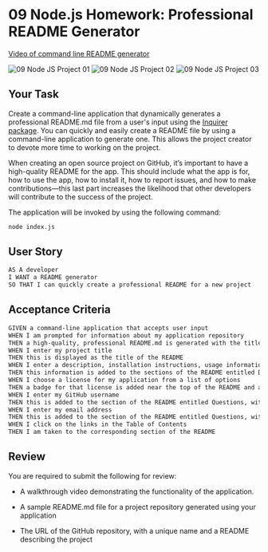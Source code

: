 # 09 Node.js Homework: Professional README Generator

[Video of command line README generator](https://drive.google.com/file/d/1GhHg2c5HfK4vgsdQem-Ma5whwCYmWbt0/view)

![09 Node JS Project 01](https://user-images.githubusercontent.com/23285473/123893824-1f7c6800-d92b-11eb-93f6-df4908ae0453.jpg)
![09 Node JS Project 02](https://user-images.githubusercontent.com/23285473/123893832-21dec200-d92b-11eb-98b7-ce93aab0f425.jpg)
![09 Node JS Project 03](https://user-images.githubusercontent.com/23285473/123893838-23a88580-d92b-11eb-8484-8373f3087cb3.jpg)


## Your Task

Create a command-line application that dynamically generates a professional README.md file from a user's input using the [Inquirer package](https://www.npmjs.com/package/inquirer). You can quickly and easily create a README file by using a command-line application to generate one. This allows the project creator to devote more time to working on the project.

When creating an open source project on GitHub, it’s important to have a high-quality README for the app. This should include what the app is for, how to use the app, how to install it, how to report issues, and how to make contributions&mdash;this last part increases the likelihood that other developers will contribute to the success of the project. 

The application will be invoked by using the following command:

```bash
node index.js
```


## User Story

```md
AS A developer
I WANT a README generator
SO THAT I can quickly create a professional README for a new project
```

## Acceptance Criteria

```md
GIVEN a command-line application that accepts user input
WHEN I am prompted for information about my application repository
THEN a high-quality, professional README.md is generated with the title of my project and sections entitled Description, Table of Contents, Installation, Usage, License, Contributing, Tests, and Questions
WHEN I enter my project title
THEN this is displayed as the title of the README
WHEN I enter a description, installation instructions, usage information, contribution guidelines, and test instructions
THEN this information is added to the sections of the README entitled Description, Installation, Usage, Contributing, and Tests
WHEN I choose a license for my application from a list of options
THEN a badge for that license is added near the top of the README and a notice is added to the section of the README entitled License that explains which license the application is covered under
WHEN I enter my GitHub username
THEN this is added to the section of the README entitled Questions, with a link to my GitHub profile
WHEN I enter my email address
THEN this is added to the section of the README entitled Questions, with instructions on how to reach me with additional questions
WHEN I click on the links in the Table of Contents
THEN I am taken to the corresponding section of the README
```


## Review

You are required to submit the following for review:

* A walkthrough video demonstrating the functionality of the application.

* A sample README.md file for a project repository generated using your application

* The URL of the GitHub repository, with a unique name and a README describing the project
